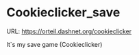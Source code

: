 # Cookieclicker_save
URL: https://orteil.dashnet.org/cookieclicker

It`s my save game (Cookieclicker)

